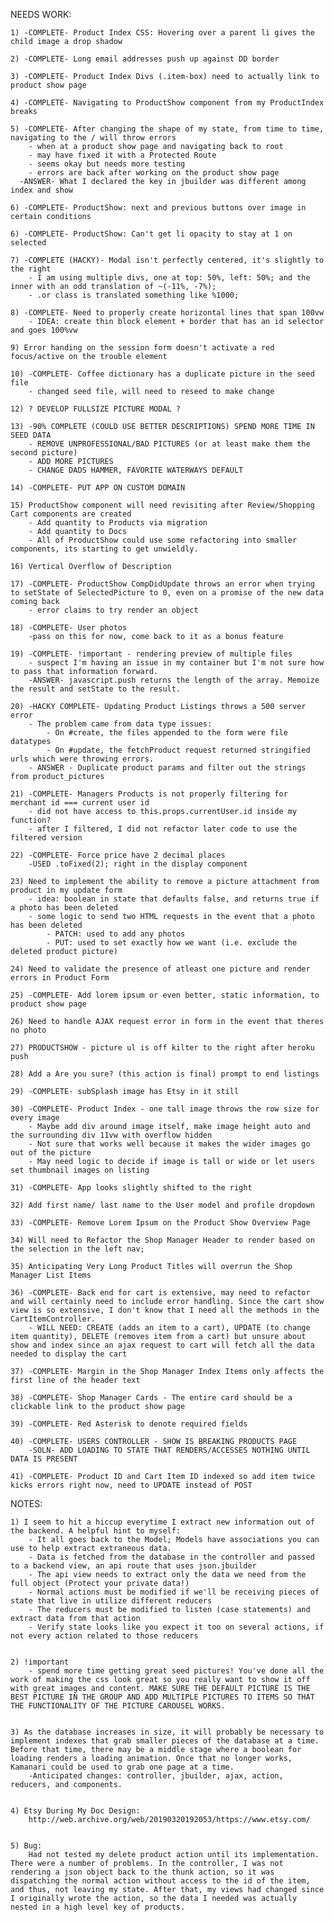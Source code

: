 NEEDS WORK:

    1) -COMPLETE- Product Index CSS: Hovering over a parent li gives the child image a drop shadow

    2) -COMPLETE- Long email addresses push up against DD border

    3) -COMPLETE- Product Index Divs (.item-box) need to actually link to product show page

    4) -COMPLETE- Navigating to ProductShow component from my ProductIndex breaks

    5) -COMPLETE- After changing the shape of my state, from time to time, navigating to the / will throw errors
        - when at a product show page and navigating back to root
        - may have fixed it with a Protected Route
        - seems okay but needs more testing
        - errors are back after working on the product show page
      -ANSWER- What I declared the key in jbuilder was different among index and show

    6) -COMPLETE- ProductShow: next and previous buttons over image in certain conditions

    6) -COMPLETE- ProductShow: Can't get li opacity to stay at 1 on selected

    7) -COMPLETE (HACKY)- Modal isn't perfectly centered, it's slightly to the right
        - I am using multiple divs, one at top: 50%, left: 50%; and the inner with an odd translation of ~(-11%, -7%);
        - .or class is translated something like %1000;

    8) -COMPLETE- Need to properly create horizontal lines that span 100vw
        - IDEA: create thin block element + border that has an id selector and goes 100%vw

    9) Error handing on the session form doesn't activate a red focus/active on the trouble element

    10) -COMPLETE- Coffee dictionary has a duplicate picture in the seed file
        - changed seed file, will need to reseed to make change

    12) ? DEVELOP FULLSIZE PICTURE MODAL ?

    13) -90% COMPLETE (COULD USE BETTER DESCRIPTIONS) SPEND MORE TIME IN SEED DATA 
        - REMOVE UNPROFESSIONAL/BAD PICTURES (or at least make them the second picture)
        - ADD MORE PICTURES
        - CHANGE DADS HAMMER, FAVORITE WATERWAYS DEFAULT

    14) -COMPLETE- PUT APP ON CUSTOM DOMAIN

    15) ProductShow component will need revisiting after Review/Shopping Cart components are created
        - Add quantity to Products via migration
        - Add quantity to Docs
        - All of ProductShow could use some refactoring into smaller components, its starting to get unwieldly.

    16) Vertical Overflow of Description

    17) -COMPLETE- ProductShow CompDidUpdate throws an error when trying to setState of SelectedPicture to 0, even on a promise of the new data coming back
        - error claims to try render an object
    
    18) -COMPLETE- User photos
        -pass on this for now, come back to it as a bonus feature

    19) -COMPLETE- !important - rendering preview of multiple files
        - suspect I'm having an issue in my container but I'm not sure how to pass that information forward.
        -ANSWER- javascript.push returns the length of the array. Memoize the result and setState to the result.

    20) -HACKY COMPLETE- Updating Product Listings throws a 500 server error
        - The problem came from data type issues:
            - On #create, the files appended to the form were file datatypes
            - On #update, the fetchProduct request returned stringified urls which were throwing errors.
        - ANSWER - Duplicate product params and filter out the strings from product_pictures 

    21) -COMPLETE- Managers Products is not properly filtering for merchant id === current user id
        - did not have access to this.props.currentUser.id inside my function? 
        - after I filtered, I did not refactor later code to use the filtered version

    22) -COMPLETE- Force price have 2 decimal places
        -USED .toFixed(2); right in the display component

    23) Need to implement the ability to remove a picture attachment from product in my update form
        - idea: boolean in state that defaults false, and returns true if a photo has been deleted
        - some logic to send two HTML requests in the event that a photo has been deleted
            - PATCH: used to add any photos
            - PUT: used to set exactly how we want (i.e. exclude the deleted product picture)

    24) Need to validate the presence of atleast one picture and render errors in Product Form

    25) -COMPLETE- Add lorem ipsum or even better, static information, to product show page

    26) Need to handle AJAX request error in form in the event that theres no photo

    27) PRODUCTSHOW - picture ul is off kilter to the right after heroku push

    28) Add a Are you sure? (this action is final) prompt to end listings

    29) -COMPLETE- subSplash image has Etsy in it still

    30) -COMPLETE- Product Index - one tall image throws the row size for every image
        - Maybe add div around image itself, make image height auto and the surrounding div 11vw with overflow hidden
        - Not sure that works well because it makes the wider images go out of the picture
        - May need logic to decide if image is tall or wide or let users set thumbnail images on listing

    31) -COMPLETE- App looks slightly shifted to the right

    32) Add first name/ last name to the User model and profile dropdown

    33) -COMPLETE- Remove Lorem Ipsum on the Product Show Overview Page

    34) Will need to Refactor the Shop Manager Header to render based on the selection in the left nav;

    35) Anticipating Very Long Product Titles will overrun the Shop Manager List Items

    36) -COMPLETE- Back end for cart is extensive, may need to refactor and will certainly need to include error handling. Since the cart show view is so extensive, I don't know that I need all the methods in the CartItemController. 
        - WILL NEED: CREATE (adds an item to a cart), UPDATE (to change item quantity), DELETE (removes item from a cart) but unsure about show and index since an ajax request to cart will fetch all the data needed to display the cart

    37) -COMPLETE- Margin in the Shop Manager Index Items only affects the first line of the header text

    38) -COMPLETE- Shop Manager Cards - The entire card should be a clickable link to the product show page

    39) -COMPLETE- Red Asterisk to denote required fields

    40) -COMPLETE- USERS CONTROLLER - SHOW IS BREAKING PRODUCTS PAGE
        -SOLN- ADD LOADING TO STATE THAT RENDERS/ACCESSES NOTHING UNTIL DATA IS PRESENT

    41) -COMPLETE- Product ID and Cart Item ID indexed so add item twice kicks errors right now, need to UPDATE instead of POST


 

NOTES: 

    1) I seem to hit a hiccup everytime I extract new information out of the backend. A helpful hint to myself:
        - It all goes back to the Model; Models have associations you can use to help extract extraneous data.
        - Data is fetched from the database in the controller and passed to a backend view, an api route that uses json.jbuilder
        - The api view needs to extract only the data we need from the full object (Protect your private data!)
        - Normal actions must be modified if we'll be receiving pieces of state that live in utilize different reducers
        - The reducers must be modified to listen (case statements) and extract data from that action
        - Verify state looks like you expect it too on several actions, if not every action related to those reducers


    2) !important
        - spend more time getting great seed pictures! You've done all the work of making the css look great so you really want to show it off with great images and content. MAKE SURE THE DEFAULT PICTURE IS THE BEST PICTURE IN THE GROUP AND ADD MULTIPLE PICTURES TO ITEMS SO THAT THE FUNCTIONALITY OF THE PICTURE CAROUSEL WORKS.


    3) As the database increases in size, it will probably be necessary to implement indexes that grab smaller pieces of the database at a time. Before that time, there may be a middle stage where a boolean for loading renders a loading animation. Once that no longer works, Kamanari could be used to grab one page at a time. 
        -Anticipated changes: controller, jbuilder, ajax, action, reducers, and components.


    4) Etsy During My Doc Design:
        http://web.archive.org/web/20190320192053/https://www.etsy.com/


    5) Bug:
        Had not tested my delete product action until its implementation. There were a number of problems. In the controller, I was not rendering a json object back to the thunk action, so it was dispatching the normal action without access to the id of the item, and thus, not leaving my state. After that, my views had changed since I originally wrote the action, so the data I needed was actually nested in a high level key of products.



